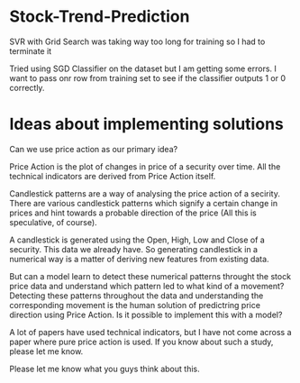 # Stock-Trend-Prediction

SVR with Grid Search was taking way too long for training so I had to terminate it 

Tried using SGD Classifier on the dataset but I am getting some errors. I want to pass onr row from training set to see if the classifier outputs 1 or 0 correctly.

# Ideas about implementing solutions

Can we use price action as our primary idea? 

Price Action is the plot of changes in price of a security over time. All the technical indicators are derived from Price Action itself. 

Candlestick patterns are a way of analysing the price action of a secirity. There are various candlestick patterns which signify a certain change in prices and hint towards a probable direction of the price (All this is speculative, of course). 

A candlestick is generated using the Open, High, Low and Close of a security. This data we already have. So generating candlestick in a numerical way is a matter of deriving new features from existing data. 

But can a model learn to detect these numerical patterns throught the stock price data and understand which pattern led to what kind of a movement? Detecting these patterns throughout the data and understanding the corresponding movement is the human solution of predictring price direction using Price Action. Is it possible to implement this with a model?

A lot of papers have used technical indicators, but I have not come across a paper where pure price action is used. If you know about  such a study, please let me know.

Please let me know what you guys think about this.
